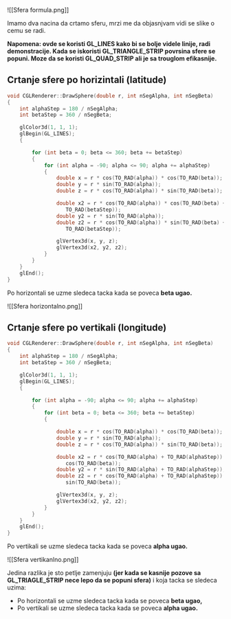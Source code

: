 
![[Sfera formula.png]]

Imamo dva nacina da crtamo sferu, mrzi me da objasnjvam vidi se slike o cemu se radi.

**Napomena: ovde se koristi GL_LINES kako bi se bolje videle linije, radi demonstracije.
Kada se iskoristi GL_TRIANGLE_STRIP povrsina sfere se popuni. Moze da se koristi GL_QUAD_STRIP ali je sa trouglom efikasnije.**

## Crtanje sfere po horizintali (latitude)

```c++
void CGLRenderer::DrawSphere(double r, int nSegAlpha, int nSegBeta)
{
	int alphaStep = 180 / nSegAlpha;
	int betaStep = 360 / nSegBeta;

	glColor3d(1, 1, 1);
	glBegin(GL_LINES);
	{

		for (int beta = 0; beta <= 360; beta += betaStep)
		{
			for (int alpha = -90; alpha <= 90; alpha += alphaStep)
			{
				double x = r * cos(TO_RAD(alpha)) * cos(TO_RAD(beta));
				double y = r * sin(TO_RAD(alpha));
				double z = r * cos(TO_RAD(alpha)) * sin(TO_RAD(beta));

				double x2 = r * cos(TO_RAD(alpha)) * cos(TO_RAD(beta) + 
				   TO_RAD(betaStep));
				double y2 = r * sin(TO_RAD(alpha));
				double z2 = r * cos(TO_RAD(alpha)) * sin(TO_RAD(beta) + 
				   TO_RAD(betaStep));

				glVertex3d(x, y, z);
				glVertex3d(x2, y2, z2);
			}
		}
	}
	glEnd();
}
```

Po horizontali se uzme sledeca tacka kada se poveca **beta ugao.**

![[Sfera horizontalno.png]]

## Crtanje sfere po vertikali (longitude)

```c++
void CGLRenderer::DrawSphere(double r, int nSegAlpha, int nSegBeta)
{
	int alphaStep = 180 / nSegAlpha;
	int betaStep = 360 / nSegBeta;

	glColor3d(1, 1, 1);
	glBegin(GL_LINES);
	{

		for (int alpha = -90; alpha <= 90; alpha += alphaStep)
		{
			for (int beta = 0; beta <= 360; beta += betaStep)
			{

				double x = r * cos(TO_RAD(alpha)) * cos(TO_RAD(beta));
				double y = r * sin(TO_RAD(alpha));
				double z = r * cos(TO_RAD(alpha)) * sin(TO_RAD(beta));

				double x2 = r * cos(TO_RAD(alpha) + TO_RAD(alphaStep)) * 
				   cos(TO_RAD(beta));
				double y2 = r * sin(TO_RAD(alpha) + TO_RAD(alphaStep));
				double z2 = r * cos(TO_RAD(alpha) + TO_RAD(alphaStep)) * 
				   sin(TO_RAD(beta));

				glVertex3d(x, y, z);
				glVertex3d(x2, y2, z2);
			}
		}
	}
	glEnd();
}
```

Po vertikali se uzme sledeca tacka kada se poveca **alpha ugao.**

![[Sfera vertikanlno.png]]

Jedina razlika je sto petlje zamenjuju **(jer kada se kasnije pozove sa GL_TRIAGLE_STRIP nece lepo da se popuni sfera)** i koja tacka se sledeca uzima:
- Po horizontali se uzme sledeca tacka kada se poveca **beta ugao,**
- Po vertikali se uzme sledeca tacka kada se poveca **alpha ugao.**